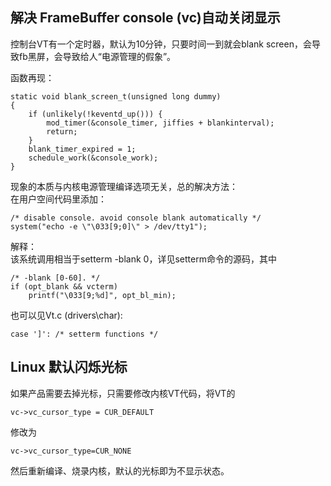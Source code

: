 ## 解决 FrameBuffer console (vc)自动关闭显示 ##

控制台VT有一个定时器，默认为10分钟，只要时间一到就会blank screen，会导致fb黑屏，会导致给人“电源管理的假象”。

函数再现：

	static void blank_screen_t(unsigned long dummy)
	{
		if (unlikely(!keventd_up())) {
			mod_timer(&console_timer, jiffies + blankinterval);
			return;
		}
		blank_timer_expired = 1;
		schedule_work(&console_work);
	}

现象的本质与内核电源管理编译选项无关，总的解决方法：  
在用户空间代码里添加：

	/* disable console. avoid console blank automatically */
	system("echo -e \"\033[9;0]\" > /dev/tty1");

解释：  
该系统调用相当于setterm -blank 0，详见setterm命令的源码，其中

	/* -blank [0-60]. */
	if (opt_blank && vcterm) 
		printf("\033[9;%d]", opt_bl_min);

也可以见Vt.c (drivers\char):

	case ']': /* setterm functions */

## Linux 默认闪烁光标 ##

如果产品需要去掉光标，只需要修改内核VT代码，将VT的

	vc->vc_cursor_type = CUR_DEFAULT

修改为

	vc->vc_cursor_type=CUR_NONE

然后重新编译、烧录内核，默认的光标即为不显示状态。